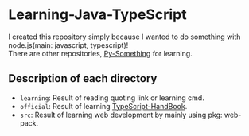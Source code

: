 # Learning-Java-TypeScript

I created this repository simply because I wanted to do something with node.js(main: javascript, typescript)!  
There are other repositories, [Py-Something](https://github.com/bella2391/Py-Something.git) for learning.  

## Description of each directory

- `learning`:
 Result of reading quoting link or learning cmd.
- `official`:
 Result of learning [TypeScript-HandBook](https://www.typescriptlang.org/docs/handbook/intro.html).
- `src`:
 Result of learning web development by mainly using pkg: web-pack.
